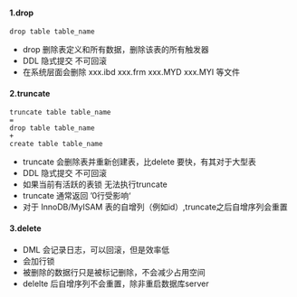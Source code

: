 #### 1.drop

```mssql
drop table table_name
```

* drop 删除表定义和所有数据，删除该表的所有触发器
* DDL 隐式提交 不可回滚
* 在系统层面会删除 xxx.ibd xxx.frm xxx.MYD xxx.MYI 等文件

#### 2.truncate

```mysql
truncate table table_name
=
drop table table_name
+
create table table_name
```

* truncate 会删除表并重新创建表，比delete 要快，有其对于大型表
* DDL 隐式提交 不可回滚
* 如果当前有活跃的表锁 无法执行truncate
* truncate 通常返回 ’0行受影响‘
* 对于 InnoDB/MyISAM 表的自增列（例如id）,truncate之后自增序列会重置

#### 3.delete

* DML 会记录日志，可以回滚，但是效率低
* 会加行锁
* 被删除的数据行只是被标记删除，不会减少占用空间
* delelte 后自增序列不会重置，除非重启数据库server